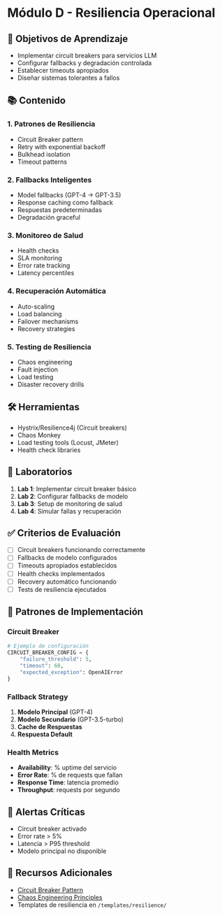 # Módulo D - Resiliencia Operacional

## 🎯 Objetivos de Aprendizaje

- Implementar circuit breakers para servicios LLM
- Configurar fallbacks y degradación controlada
- Establecer timeouts apropiados
- Diseñar sistemas tolerantes a fallos

## 📚 Contenido

### 1. Patrones de Resiliencia
- Circuit Breaker pattern
- Retry with exponential backoff
- Bulkhead isolation
- Timeout patterns

### 2. Fallbacks Inteligentes
- Model fallbacks (GPT-4 → GPT-3.5)
- Response caching como fallback
- Respuestas predeterminadas
- Degradación graceful

### 3. Monitoreo de Salud
- Health checks
- SLA monitoring
- Error rate tracking
- Latency percentiles

### 4. Recuperación Automática
- Auto-scaling
- Load balancing
- Failover mechanisms
- Recovery strategies

### 5. Testing de Resiliencia
- Chaos engineering
- Fault injection
- Load testing
- Disaster recovery drills

## 🛠️ Herramientas

- Hystrix/Resilience4j (Circuit breakers)
- Chaos Monkey
- Load testing tools (Locust, JMeter)
- Health check libraries

## 📝 Laboratorios

1. **Lab 1**: Implementar circuit breaker básico
2. **Lab 2**: Configurar fallbacks de modelo
3. **Lab 3**: Setup de monitoring de salud
4. **Lab 4**: Simular fallas y recuperación

## ✅ Criterios de Evaluación

- [ ] Circuit breakers funcionando correctamente
- [ ] Fallbacks de modelo configurados
- [ ] Timeouts apropiados establecidos
- [ ] Health checks implementados
- [ ] Recovery automático funcionando
- [ ] Tests de resiliencia ejecutados

## 🔧 Patrones de Implementación

### Circuit Breaker
```python
# Ejemplo de configuración
CIRCUIT_BREAKER_CONFIG = {
    "failure_threshold": 5,
    "timeout": 60,
    "expected_exception": OpenAIError
}
```

### Fallback Strategy
1. **Modelo Principal** (GPT-4)
2. **Modelo Secundario** (GPT-3.5-turbo)
3. **Cache de Respuestas**
4. **Respuesta Default**

### Health Metrics
- **Availability**: % uptime del servicio
- **Error Rate**: % de requests que fallan
- **Response Time**: latencia promedio
- **Throughput**: requests por segundo

## 🚨 Alertas Críticas

- Circuit breaker activado
- Error rate > 5%
- Latencia > P95 threshold
- Modelo principal no disponible

## 📖 Recursos Adicionales

- [Circuit Breaker Pattern](https://martinfowler.com/bliki/CircuitBreaker.html)
- [Chaos Engineering Principles](https://principlesofchaos.org/)
- Templates de resiliencia en `/templates/resilience/`
